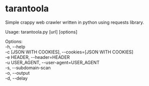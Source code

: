 # tarantoola
Simple crappy web crawler written in python using requests library.

Usage: tarantoola.py [url] [options]

Options: <br/>
-h, --help <br/>
-c [JSON WITH COOKIES], --cookies=[JSON WITH COOKIES] <br/>
-e HEADER, --header=HEADER <br/> 
-u USER_AGENT, --user-agent=USER_AGENT <br/>
-s, --subdomain-scan <br/>
-o, --output <br/>
-d, --delay <br/>
